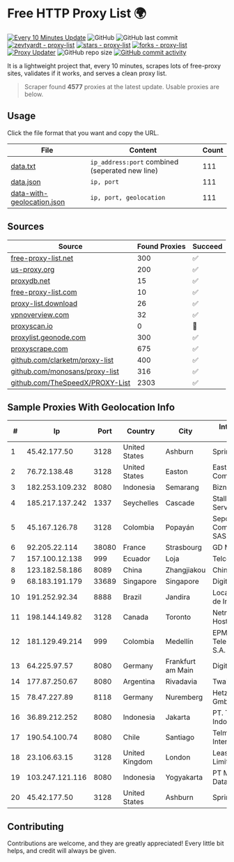 
# Free HTTP Proxy List 🌍

[![Every 10 Minutes Update](https://github.com/mertguvencli/http-proxy-list/actions/workflows/main.yml/badge.svg?branch=main)](https://github.com/mertguvencli/http-proxy-list/actions/workflows/main.yml)
![GitHub](https://img.shields.io/github/license/mertguvencli/http-proxy-list)
![GitHub last commit](https://img.shields.io/github/last-commit/mertguvencli/http-proxy-list)
[![zevtyardt - proxy-list](https://img.shields.io/static/v1?label=zevtyardt&message=proxy-list&color=blue&logo=github)](https://github.com/zevtyardt/proxy-list "Go to GitHub repo")
[![stars - proxy-list](https://img.shields.io/github/stars/zevtyardt/proxy-list?style=social)](https://github.com/zevtyardt/proxy-list)
[![forks - proxy-list](https://img.shields.io/github/forks/zevtyardt/proxy-list?style=social)](https://github.com/zevtyardt/proxy-list)
[![Proxy Updater](https://github.com/zevtyardt/proxy-list/workflows/Proxy%20Updater/badge.svg)](https://github.com/zevtyardt/proxy-list/actions?query=workflow:"Proxy+Updater")
![GitHub repo size](https://img.shields.io/github/repo-size/zevtyardt/proxy-list)
[![GitHub commit activity](https://img.shields.io/github/commit-activity/m/zevtyardt/proxy-list?logo=commits)](https://github.com/zevtyardt/proxy-list/commits/main)

It is a lightweight project that, every 10 minutes, scrapes lots of free-proxy sites, validates if it works, and serves a clean proxy list.

> Scraper found **4577** proxies at the latest update. Usable proxies are below.

## Usage

Click the file format that you want and copy the URL.

|File|Content|Count|
|----|-------|-----|
|[data.txt](https://raw.githubusercontent.com/mertguvencli/http-proxy-list/main/proxy-list/data.txt)|`ip_address:port` combined (seperated new line)|111|
|[data.json](https://raw.githubusercontent.com/mertguvencli/http-proxy-list/main/proxy-list/data.json)|`ip, port`|111|
|[data-with-geolocation.json](https://raw.githubusercontent.com/mertguvencli/http-proxy-list/main/proxy-list/data-with-geolocation.json)|`ip, port, geolocation`|111|

## Sources

|Source|Found Proxies|Succeed|
|------|-------------|-------|
|[free-proxy-list.net](https://free-proxy-list.net)|300|✅|
|[us-proxy.org](https://www.us-proxy.org)|200|✅|
|[proxydb.net](http://proxydb.net)|15|✅|
|[free-proxy-list.com](https://free-proxy-list.com/?page=&port=&type%5B%5D=http&type%5B%5D=https&up_time=0&search=Search)|10|✅|
|[proxy-list.download](https://www.proxy-list.download/HTTP)|26|✅|
|[vpnoverview.com](https://vpnoverview.com/privacy/anonymous-browsing/free-proxy-servers)|32|✅|
|[proxyscan.io](https://www.proxyscan.io)|0|🚫|
|[proxylist.geonode.com](https://proxylist.geonode.com/api/proxy-list?limit=300&page=1&sort_by=lastChecked&sort_type=desc&protocols=http,https)|300|✅|
|[proxyscrape.com](https://api.proxyscrape.com/v2/?request=displayproxies&protocol=http&timeout=10000&country=all&ssl=all&anonymity=all)|675|✅|
|[github.com/clarketm/proxy-list](https://raw.githubusercontent.com/clarketm/proxy-list/master/proxy-list-raw.txt)|400|✅|
|[github.com/monosans/proxy-list](https://raw.githubusercontent.com/monosans/proxy-list/main/proxies/http.txt)|316|✅|
|[github.com/TheSpeedX/PROXY-List](https://raw.githubusercontent.com/TheSpeedX/PROXY-List/master/http.txt)|2303|✅|


## Sample Proxies With Geolocation Info

|#|Ip|Port|Country|City|Internet Service Provider|
|-|--|----|-------|----|-------------------------|
|1|45.42.177.50|3128|United States|Ashburn|Sprint|
|2|76.72.138.48|3128|United States|Easton|Easton Utilities Commission|
|3|182.253.109.232|8080|Indonesia|Semarang|Biznet Metronet|
|4|185.217.137.242|1337|Seychelles|Cascade|Stallion Network Services Limited|
|5|45.167.126.78|3128|Colombia|Popayán|Sepcom Comunicaciones SAS|
|6|92.205.22.114|38080|France|Strasbourg|GD MASS Network|
|7|157.100.12.138|999|Ecuador|Loja|Telconet S.A|
|8|123.182.58.186|8089|China|Zhangjiakou|Chinanet|
|9|68.183.191.179|33689|Singapore|Singapore|DigitalOcean, LLC|
|10|191.252.92.34|8888|Brazil|Jandira|Locaweb Serviços de Internet S/A|
|11|198.144.149.82|3128|Canada|Toronto|Netminders Server Hosting|
|12|181.129.49.214|999|Colombia|Medellín|EPM Telecomunicaciones S.A. E.S.P.|
|13|64.225.97.57|8080|Germany|Frankfurt am Main|DigitalOcean, LLC|
|14|177.87.250.67|8080|Argentina|Rivadavia|Twainsat SRL|
|15|78.47.227.89|8118|Germany|Nuremberg|Hetzner Online GmbH|
|16|36.89.212.252|8080|Indonesia|Jakarta|PT. Telekomunikasi Indonesia|
|17|190.54.100.74|8080|Chile|Santiago|Telmex Chile Internet S.A.|
|18|23.106.63.15|3128|United Kingdom|London|Leaseweb UK Limited|
|19|103.247.121.116|8080|Indonesia|Yogyakarta|PT Media Sarana Data|
|20|45.42.177.50|3128|United States|Ashburn|Sprint|



## Contributing

Contributions are welcome, and they are greatly appreciated! Every
little bit helps, and credit will always be given.

